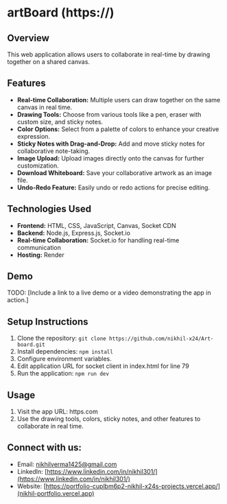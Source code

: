 # artBoard (https://)

## Overview
This web application allows users to collaborate in real-time by drawing together on a shared canvas.

## Features
- **Real-time Collaboration:** Multiple users can draw together on the same canvas in real time.
- **Drawing Tools:** Choose from various tools like a pen, eraser with custom size, and sticky notes.
- **Color Options:** Select from a palette of colors to enhance your creative expression.
- **Sticky Notes with Drag-and-Drop:** Add and move sticky notes for collaborative note-taking.
- **Image Upload:** Upload images directly onto the canvas for further customization.
- **Download Whiteboard:** Save your collaborative artwork as an image file.
- **Undo-Redo Feature:** Easily undo or redo actions for precise editing.

## Technologies Used
- **Frontend:** HTML, CSS, JavaScript, Canvas, Socket CDN
- **Backend:** Node.js, Express.js, Socket.io
- **Real-time Collaboration:** Socket.io for handling real-time communication
- **Hosting:** Render

## Demo
TODO: [Include a link to a live demo or a video demonstrating the app in action.]

## Setup Instructions
1. Clone the repository: `git clone https://github.com/nikhil-x24/Art-board.git`
2. Install dependencies: `npm install`
3. Configure environment variables.
4. Edit application URL for socket client in index.html for line 79 
5. Run the application: `npm run dev`


## Usage
1. Visit the app URL: https.com
2. Use the drawing tools, colors, sticky notes, and other features to collaborate in real time.



## Connect with us:
- Email: [nikhilverma1425@gmail.com](nikhilverma1425@gmail.com)
- LinkedIn: [https://www.linkedin.com/in/nikhil301/](https://www.linkedin.com/in/nikhil301/)
- Website: [https://portfolio-cuplbm6p2-nikhil-x24s-projects.vercel.app/](nikhil-portfolio.vercel.app)
